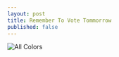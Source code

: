 ```yaml
---
layout: post
title: Remember To Vote Tommorrow
published: false
---
```

<img src="http://www.evasion.cc/images/blog/graphisme/obama-poster/obama-colors.jpg" alt="All Colors" />
